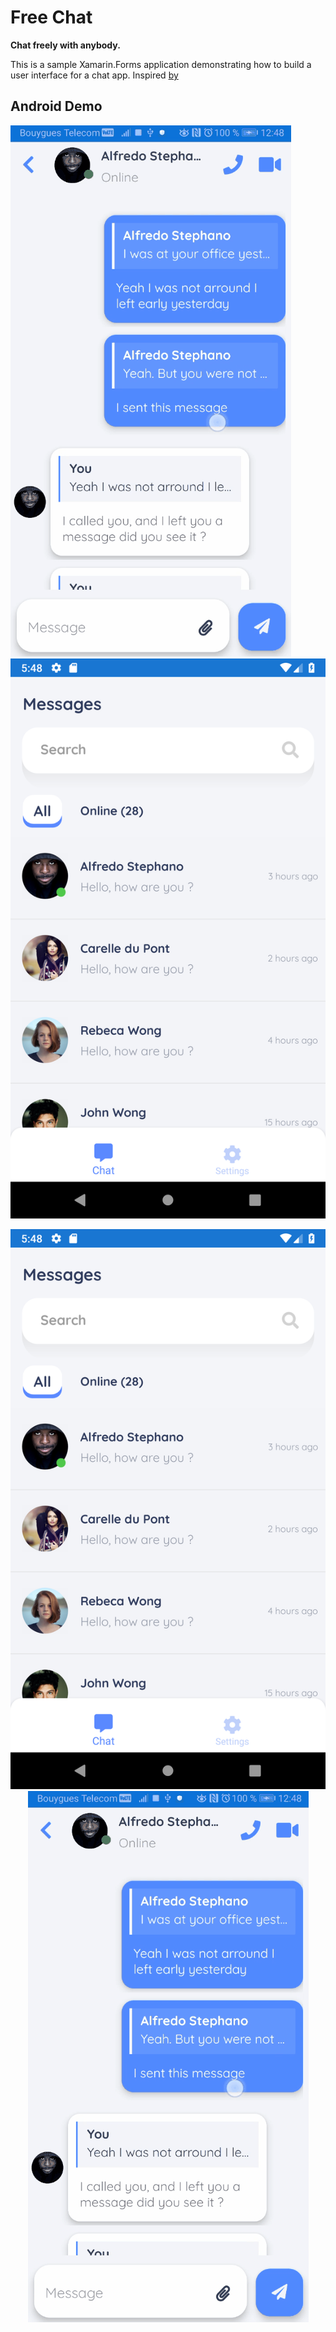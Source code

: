 # Free Chat

__Chat freely with anybody.__

This is a sample Xamarin.Forms application demonstrating how to build a user interface for a chat app.
Inspired [by]([https://dribbble.com/shots/10446738-Direct-messaging-mobile-app-design])

## Android Demo
![Sample](images/freechatDemo.gif "Android Demo")
![Sample](images/home_screen.png "First Page")
<p align="center">
    <img src="images/home_screen.png" alt="Image"/>
    <img src="images/freechatDemo.gif"/>
</p>
